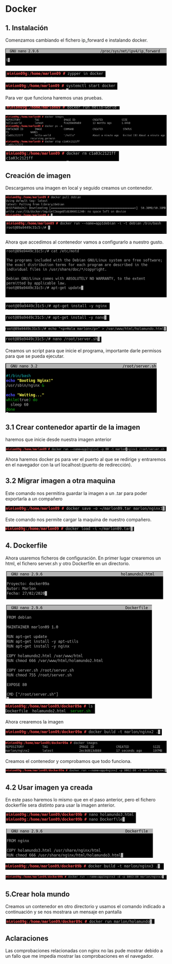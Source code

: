 # Docker

## 1. Instalación

Comenzamos cambiando el fichero ip_forward e instalando docker.

![](img/dock1.png)

![](img/dock2.png)

![](img/dock3.png)

Para ver que funciona haremos unas pruebas.

![](img/dock5.png)

![](img/dock6.png)

![](img/dock7.png)

## Creación de imagen

Descargamos una imagen en local y seguido creamos un contenedor.

![](img/dock4.png)

![](img/dock8.png)

Ahora que accedimos al contenedor vamos a configurarlo a nuestro gusto.

![](img/dock9.png)

![](img/dock10.png)

![](img/dock11.png)

![](img/dock12.png)

![](img/dock13.png)

Creamos un script para que inicie el programa, importante darle permisos para que se pueda ejecutar.

![](img/dock14.png)

## 3.1 Crear contenedor apartir de la imagen

haremos que inicie desde nuestra imagen anterior

![](img/dock15.png)

Ahora haremos docker ps para ver el puerto al que se redirige y entraremos en el navegador con la url localhost:(puerto de redirección).

## 3.2 Migrar imagen a otra maquina

Este comando nos permitira guardar la imagen a un .tar para poder exportarla a un compañero

![](img/dock16.png)

Este comando nos permite cargar la maquina de nuestro compañero.

![](img/dock17.PNG)

## 4. Dockerfile

Ahora usaremos ficheros de configuración.
En primer lugar crearemos un html, el fichero server.sh y otro Dockerfile en un directorio.

![](img/dock18.PNG)

![](img/dock19.PNG)

![](img/dock20.PNG)

Ahora crearemos la imagen

![](img/dock21.PNG)

![](img/dock22.PNG)

Creamos el contenedor y comprobamos que todo funciona.

![](img/dock23.PNG)

## 4.2 Usar imagen ya creada

En este paso haremos lo mismo que en el paso anterior, pero el fichero dockerfile sera distinto para usar la imagen anterior.

![](img/dock24.PNG)

![](img/dock25.PNG)

![](img/dock26.PNG)


![](img/dock27.PNG)

## 5.Crear hola mundo

Creamos un contenedor en otro directorio y usamos el comando indicado a continuación y se nos mostrara un mensaje en pantalla

![](img/dock28.PNG)

## Aclaraciones

Las comprobaciones relacionadas con nginx no las pude mostrar debido a un fallo que me impedía mostrar las comprobaciones en el navegador.
